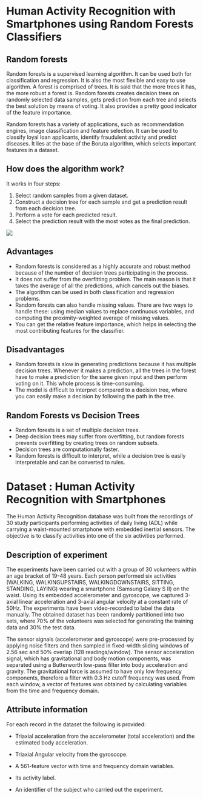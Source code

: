 # Human Activity Recognition with Smartphones using Random Forests Classifiers

## Random forests 

Random forests is a supervised learning algorithm. It can be used both for classification and regression. It is also the most flexible and easy to use algorithm. A forest is comprised of trees. It is said that the more trees it has, the more robust a forest is. Random forests creates decision trees on randomly selected data samples, gets prediction from each tree and selects the best solution by means of voting. It also provides a pretty good indicator of the feature importance.


Random forests has a variety of applications, such as recommendation engines, image classification and feature selection. It can be used to classify loyal loan applicants, identify fraudulent activity and predict diseases. It lies at the base of the Boruta algorithm, which selects important features in a dataset.

## How does the algorithm work?

It works in four steps:
1.	Select random samples from a given dataset.
2.	Construct a decision tree for each sample and get a prediction result from each decision tree.
3.	Perform a vote for each predicted result.
4.	Select the prediction result with the most votes as the final prediction.

![](http://res.cloudinary.com/dyd911kmh/image/upload/f_auto,q_auto:best/v1526467744/voting_dnjweq.jpg)

## Advantages

- Random forests is considered as a highly accurate and robust method because of the number of decision trees participating in the process.
- It does not suffer from the overfitting problem. The main reason is that it takes the average of all the predictions, which cancels out the biases.
- The algorithm can be used in both classification and regression problems.
- Random forests can also handle missing values. There are two ways to handle these: using median values to replace continuous variables, and computing the proximity-weighted average of missing values.
- You can get the relative feature importance, which helps in selecting the most contributing features for the classifier.

## Disadvantages

- Random forests is slow in generating predictions because it has multiple decision trees. Whenever it makes a prediction, all the trees in the forest have to make a prediction for the same given input and then perform voting on it. This whole process is time-consuming.
- The model is difficult to interpret compared to a decision tree, where you can easily make a decision by following the path in the tree.

## Random Forests vs Decision Trees

- Random forests is a set of multiple decision trees.
- Deep decision trees may suffer from overfitting, but random forests prevents overfitting by creating trees on random subsets.
- Decision trees are computationally faster.
- Random forests is difficult to interpret, while a decision tree is easily interpretable and can be converted to rules.

# Dataset : Human Activity Recognition with Smartphones

The Human Activity Recognition database was built from the recordings of 30 study participants performing activities of daily living (ADL) while carrying a waist-mounted smartphone with embedded inertial sensors. The objective is to classify activities into one of the six activities performed.

## Description of experiment

The experiments have been carried out with a group of 30 volunteers within an age bracket of 19-48 years. Each person performed six activities (WALKING, WALKINGUPSTAIRS, WALKINGDOWNSTAIRS, SITTING, STANDING, LAYING) wearing a smartphone (Samsung Galaxy S II) on the waist. Using its embedded accelerometer and gyroscope, we captured 3-axial linear acceleration and 3-axial angular velocity at a constant rate of 50Hz. The experiments have been video-recorded to label the data manually. The obtained dataset has been randomly partitioned into two sets, where 70% of the volunteers was selected for generating the training data and 30% the test data.


The sensor signals (accelerometer and gyroscope) were pre-processed by applying noise filters and then sampled in fixed-width sliding windows of 2.56 sec and 50% overlap (128 readings/window). The sensor acceleration signal, which has gravitational and body motion components, was separated using a Butterworth low-pass filter into body acceleration and gravity. The gravitational force is assumed to have only low frequency components, therefore a filter with 0.3 Hz cutoff frequency was used. From each window, a vector of features was obtained by calculating variables from the time and frequency domain.

## Attribute information

For each record in the dataset the following is provided:

- Triaxial acceleration from the accelerometer (total acceleration) and the estimated body acceleration.

- Triaxial Angular velocity from the gyroscope.

- A 561-feature vector with time and frequency domain variables.

- Its activity label.

- An identifier of the subject who carried out the experiment.




